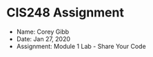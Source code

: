 # CIS248 Assignment #

- Name: Corey Gibb
- Date: Jan 27, 2020
- Assignment: Module 1 Lab - Share Your Code
